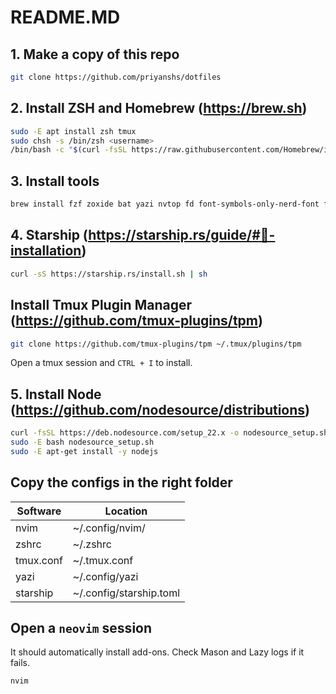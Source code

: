 # README.MD

## 1. Make a copy of this repo

```zsh
git clone https://github.com/priyanshs/dotfiles
```

## 2. Install ZSH and Homebrew (<https://brew.sh>)

```zsh
sudo -E apt install zsh tmux
sudo chsh -s /bin/zsh <username>
/bin/bash -c "$(curl -fsSL https://raw.githubusercontent.com/Homebrew/install/HEAD/install.sh)"
```

## 3. Install tools

```zsh
brew install fzf zoxide bat yazi nvtop fd font-symbols-only-nerd-font fq sevenzip 
```

## 4. Starship (<https://starship.rs/guide/#🚀-installation>)

```zsh
curl -sS https://starship.rs/install.sh | sh
```

## Install Tmux Plugin Manager (<https://github.com/tmux-plugins/tpm>)

```zsh
git clone https://github.com/tmux-plugins/tpm ~/.tmux/plugins/tpm
```

Open a tmux session and `CTRL + I` to install.

## 5. Install Node (<https://github.com/nodesource/distributions>)

```zsh
curl -fsSL https://deb.nodesource.com/setup_22.x -o nodesource_setup.sh
sudo -E bash nodesource_setup.sh
sudo -E apt-get install -y nodejs
```

## Copy the configs in the right folder

| Software  | Location        |
| --------- | --------------- |
| nvim      | ~/.config/nvim/ |
| zshrc     | ~/.zshrc        |
| tmux.conf | ~/.tmux.conf    |
| yazi      | ~/.config/yazi  |
| starship  | ~/.config/starship.toml|

## Open a `neovim` session

It should automatically install add-ons. Check Mason and Lazy logs if it fails.

```zsh
nvim 
```
